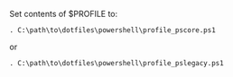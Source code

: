 Set contents of $PROFILE to:

```
. C:\path\to\dotfiles\powershell\profile_pscore.ps1
```

or

```
. C:\path\to\dotfiles\powershell\profile_pslegacy.ps1
```
